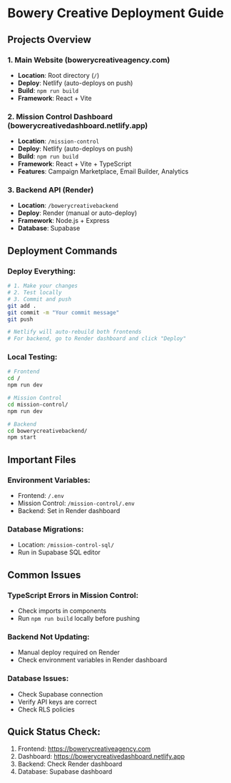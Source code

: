# Bowery Creative Deployment Guide

## Projects Overview

### 1. Main Website (bowerycreativeagency.com)
- **Location**: Root directory (`/`)
- **Deploy**: Netlify (auto-deploys on push)
- **Build**: `npm run build`
- **Framework**: React + Vite

### 2. Mission Control Dashboard (bowerycreativedashboard.netlify.app)
- **Location**: `/mission-control`
- **Deploy**: Netlify (auto-deploys on push)
- **Build**: `npm run build`
- **Framework**: React + Vite + TypeScript
- **Features**: Campaign Marketplace, Email Builder, Analytics

### 3. Backend API (Render)
- **Location**: `/bowerycreativebackend`
- **Deploy**: Render (manual or auto-deploy)
- **Framework**: Node.js + Express
- **Database**: Supabase

## Deployment Commands

### Deploy Everything:
```bash
# 1. Make your changes
# 2. Test locally
# 3. Commit and push
git add .
git commit -m "Your commit message"
git push

# Netlify will auto-rebuild both frontends
# For backend, go to Render dashboard and click "Deploy"
```

### Local Testing:
```bash
# Frontend
cd /
npm run dev

# Mission Control
cd mission-control/
npm run dev

# Backend
cd bowerycreativebackend/
npm start
```

## Important Files

### Environment Variables:
- Frontend: `/.env`
- Mission Control: `/mission-control/.env`
- Backend: Set in Render dashboard

### Database Migrations:
- Location: `/mission-control-sql/`
- Run in Supabase SQL editor

## Common Issues

### TypeScript Errors in Mission Control:
- Check imports in components
- Run `npm run build` locally before pushing

### Backend Not Updating:
- Manual deploy required on Render
- Check environment variables in Render dashboard

### Database Issues:
- Check Supabase connection
- Verify API keys are correct
- Check RLS policies

## Quick Status Check:
1. Frontend: https://bowerycreativeagency.com
2. Dashboard: https://bowerycreativedashboard.netlify.app
3. Backend: Check Render dashboard
4. Database: Supabase dashboard